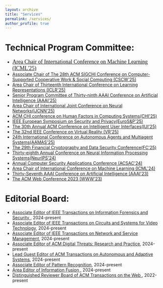 ```yaml
---
layout: archive
title: "Services"
permalink: /services/
author_profile: true
---
```

Technical Program Committee:
======
* <font face="Times New Roman" color=black size=4> [Area Chair of International Conference on Machine Learning (ICML'25)](https://icml.cc/)</font>
*   [Associate Chair of The 28th ACM SIGCHI Conference on Computer-Supported Cooperative Work & Social Computing (CSCW'25)](https://cscw.acm.org/2025/)
*   [Area Chair of Thirteenth International Conference on Learning Representations (ICLR'25)](https://iclr.cc/Conferences/2025)
*  [Senior Program Committee of Thirty-ninth AAAI Conference on Artificial Intelligence (AAAI'25)](https://aaai.org/Conferences/AAAI-23/)
*  [Area Chair of International Joint Conference on Neural Networks(IJCNN'25)](https://2025.ijcnn.org)
*  [ACM CHI conference on Human Factors in Computing Systems(CHI'25)](https://chi2025.acm.org)
*  [IEEE European Symposium on Security and Privacy(EuroS&P'25)](https://eurosp2025.ieee-security.org/committee-program.html)
* [The 30th Annual ACM Conference on Intelligent User Interfaces(IUI'25)](https://iui.acm.org/2025/)
*   [The 32nd IEEE Conference on Virtual Reality (VR'25)](http://ieeevr.org/2025/)
*   [24th International Conference on Autonomous Agents and Multiagent Systems(AAMAS'25)](https://aamas2025.org)
*   [The 29th Financial Cryptography and Data Security Conference(FC'25)](https://fc25.ifca.ai)
* [Thirty-eighth Annual Conference on Neural Information Processing Systems(NeurIPS'24)](https://neurips.cc/)
* [Annual Computer Security Applications Conference (ACSAC'24)](https://www.acsac.org)
* [Area Chair of International Conference on Machine Learning (ICML'24)](https://icml.cc/Conferences/2024)
* [Thirty-Seventh AAAI Conference on Artificial Intelligence (AAAI'23)](https://aaai.org/Conferences/AAAI-23/)
* [The ACM Web Conference 2023 (WWW'23)](https://www2023.thewebconf.org/)

  
Editorial Board:
======
* [Associate Editor of IEEE Transactions on Information Forensics and Security ](https://signalprocessingsociety.org/publications-resources/ieee-transactions-information-forensics-and-security/editorial-board), 2024-present
* [Associate Editor of IEEE Transactions on Circuits and Systems for Video Technology](https://ieee-cas.org/publication/tcsvt), 2024-present
* [Associate Editor of IEEE Transactions on Network and Service Management](https://www.comsoc.org/publications/journals/ieee-tnsm/ieee-transactions-network-and-service-management-editorial-board), 2024-present
* [Associate Editor of ACM Digital Threats: Research and Practice](https://dl.acm.org/journal/dtrap/editorial-board), 2024-present
* [Lead Guest Editor of ACM Transactions on Autonomous and Adaptive Systems](https://dl.acm.org/journal/taas/calls-for-papers), 2024-present
*  [Associate Editor of Pattern Recognition](https://www.sciencedirect.com/journal/pattern-recognition/about/editorial-board), 2024-present
* [Area Editor of Information Fusion ](https://www.sciencedirect.com/journal/information-fusion/about/editorial-board), 2024-present
* [Distinguished Reviewer Board of ACM Transactions on the Web ](https://dl.acm.org/journal/tweb), 2022-present
